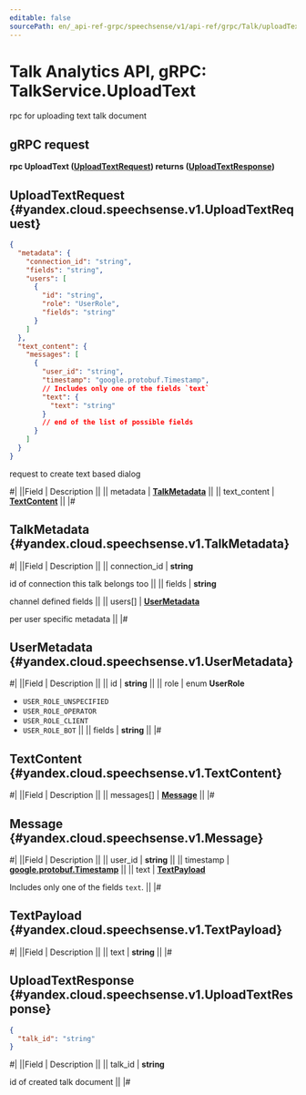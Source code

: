 ```yaml
---
editable: false
sourcePath: en/_api-ref-grpc/speechsense/v1/api-ref/grpc/Talk/uploadText.md
---
```


# Talk Analytics API, gRPC: TalkService.UploadText

rpc for uploading text talk document

## gRPC request

**rpc UploadText ([UploadTextRequest](#yandex.cloud.speechsense.v1.UploadTextRequest)) returns ([UploadTextResponse](#yandex.cloud.speechsense.v1.UploadTextResponse))**

## UploadTextRequest {#yandex.cloud.speechsense.v1.UploadTextRequest}

```json
{
  "metadata": {
    "connection_id": "string",
    "fields": "string",
    "users": [
      {
        "id": "string",
        "role": "UserRole",
        "fields": "string"
      }
    ]
  },
  "text_content": {
    "messages": [
      {
        "user_id": "string",
        "timestamp": "google.protobuf.Timestamp",
        // Includes only one of the fields `text`
        "text": {
          "text": "string"
        }
        // end of the list of possible fields
      }
    ]
  }
}
```

request to create text based dialog

#|
||Field | Description ||
|| metadata | **[TalkMetadata](#yandex.cloud.speechsense.v1.TalkMetadata)** ||
|| text_content | **[TextContent](#yandex.cloud.speechsense.v1.TextContent)** ||
|#

## TalkMetadata {#yandex.cloud.speechsense.v1.TalkMetadata}

#|
||Field | Description ||
|| connection_id | **string**

id of connection this talk belongs too ||
|| fields | **string**

channel defined fields ||
|| users[] | **[UserMetadata](#yandex.cloud.speechsense.v1.UserMetadata)**

per user specific metadata ||
|#

## UserMetadata {#yandex.cloud.speechsense.v1.UserMetadata}

#|
||Field | Description ||
|| id | **string** ||
|| role | enum **UserRole**

- `USER_ROLE_UNSPECIFIED`
- `USER_ROLE_OPERATOR`
- `USER_ROLE_CLIENT`
- `USER_ROLE_BOT` ||
|| fields | **string** ||
|#

## TextContent {#yandex.cloud.speechsense.v1.TextContent}

#|
||Field | Description ||
|| messages[] | **[Message](#yandex.cloud.speechsense.v1.Message)** ||
|#

## Message {#yandex.cloud.speechsense.v1.Message}

#|
||Field | Description ||
|| user_id | **string** ||
|| timestamp | **[google.protobuf.Timestamp](https://developers.google.com/protocol-buffers/docs/reference/google.protobuf#timestamp)** ||
|| text | **[TextPayload](#yandex.cloud.speechsense.v1.TextPayload)**

Includes only one of the fields `text`. ||
|#

## TextPayload {#yandex.cloud.speechsense.v1.TextPayload}

#|
||Field | Description ||
|| text | **string** ||
|#

## UploadTextResponse {#yandex.cloud.speechsense.v1.UploadTextResponse}

```json
{
  "talk_id": "string"
}
```

#|
||Field | Description ||
|| talk_id | **string**

id of created talk document ||
|#